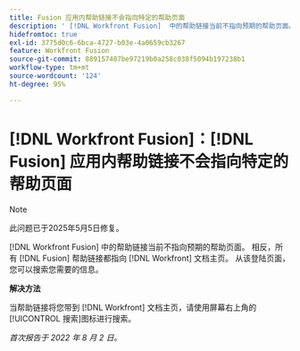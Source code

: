 ```yaml
---
title: Fusion 应用内帮助链接不会指向特定的帮助页面
description: ' [!DNL Workfront Fusion]  中的帮助链接当前不指向预期的帮助页面。相反，所有 Fusion 帮助链接都指向 Workfront 文档主页。 从该登陆页面，您可以搜索您需要的信息。'
hidefromtoc: true
exl-id: 3775d0c6-6bca-4727-b03e-4a0659cb3267
feature: Workfront Fusion
source-git-commit: 889157407be97219b0a258c038f5094b197238b1
workflow-type: tm+mt
source-wordcount: '124'
ht-degree: 95%

---
```


# [!DNL Workfront Fusion]：[!DNL Fusion] 应用内帮助链接不会指向特定的帮助页面

>[!NOTE]
>
>此问题已于2025年5月5日修复。

[!DNL Workfront Fusion] 中的帮助链接当前不指向预期的帮助页面。 相反，所有 [!DNL Fusion] 帮助链接都指向 [!DNL Workfront] 文档主页。 从该登陆页面，您可以搜索您需要的信息。

**解决方法**

当帮助链接将您带到 [!DNL Workfront] 文档主页，请使用屏幕右上角的[!UICONTROL 搜索]图标进行搜索。

_首次报告于 2022 年 8 月 2 日。_
